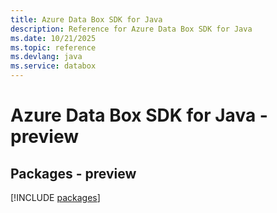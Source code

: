 ```yaml
---
title: Azure Data Box SDK for Java
description: Reference for Azure Data Box SDK for Java
ms.date: 10/21/2025
ms.topic: reference
ms.devlang: java
ms.service: databox
---
```

# Azure Data Box SDK for Java - preview
## Packages - preview
[!INCLUDE [packages](data-box-index.md)]